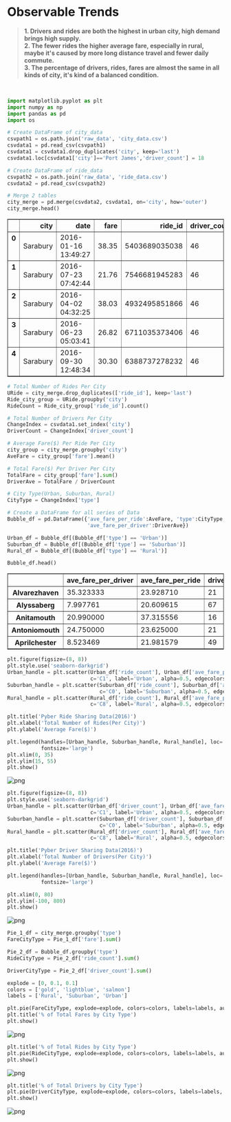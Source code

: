 # **Observable Trends**<br />
>**1. Drivers and rides are both the highest in urban city, high demand brings high supply.**<br />
>**2. The fewer rides the higher average fare, especially in rural, maybe it's caused by more long distance travel and fewer daily commute.**<br />
>**3. The percentage of drivers, rides, fares are almost the same in all kinds of city, it's kind of a balanced condition.** 
<br />

```python
import matplotlib.pyplot as plt
import numpy as np
import pandas as pd
import os
```


```python
# Create DataFrame of city_data
csvpath1 = os.path.join('raw_data', 'city_data.csv')
csvdata1 = pd.read_csv(csvpath1)
csvdata1 = csvdata1.drop_duplicates('city', keep='last')
csvdata1.loc[csvdata1['city']=='Port James','driver_count'] = 18

# Create DataFrame of ride_data
csvpath2 = os.path.join('raw_data', 'ride_data.csv')
csvdata2 = pd.read_csv(csvpath2)

# Merge 2 tables
city_merge = pd.merge(csvdata2, csvdata1, on='city', how='outer')
city_merge.head()
```




<div>
<style>
    .dataframe thead tr:only-child th {
        text-align: right;
    }

    .dataframe thead th {
        text-align: left;
    }

    .dataframe tbody tr th {
        vertical-align: top;
    }
</style>
<table border="1" class="dataframe">
  <thead>
    <tr style="text-align: right;">
      <th></th>
      <th>city</th>
      <th>date</th>
      <th>fare</th>
      <th>ride_id</th>
      <th>driver_count</th>
      <th>type</th>
    </tr>
  </thead>
  <tbody>
    <tr>
      <th>0</th>
      <td>Sarabury</td>
      <td>2016-01-16 13:49:27</td>
      <td>38.35</td>
      <td>5403689035038</td>
      <td>46</td>
      <td>Urban</td>
    </tr>
    <tr>
      <th>1</th>
      <td>Sarabury</td>
      <td>2016-07-23 07:42:44</td>
      <td>21.76</td>
      <td>7546681945283</td>
      <td>46</td>
      <td>Urban</td>
    </tr>
    <tr>
      <th>2</th>
      <td>Sarabury</td>
      <td>2016-04-02 04:32:25</td>
      <td>38.03</td>
      <td>4932495851866</td>
      <td>46</td>
      <td>Urban</td>
    </tr>
    <tr>
      <th>3</th>
      <td>Sarabury</td>
      <td>2016-06-23 05:03:41</td>
      <td>26.82</td>
      <td>6711035373406</td>
      <td>46</td>
      <td>Urban</td>
    </tr>
    <tr>
      <th>4</th>
      <td>Sarabury</td>
      <td>2016-09-30 12:48:34</td>
      <td>30.30</td>
      <td>6388737278232</td>
      <td>46</td>
      <td>Urban</td>
    </tr>
  </tbody>
</table>
</div>




```python
# Total Number of Rides Per City
URide = city_merge.drop_duplicates(['ride_id'], keep='last')
Ride_city_group = URide.groupby('city')
RideCount = Ride_city_group['ride_id'].count()

# Total Number of Drivers Per City
ChangeIndex = csvdata1.set_index('city')
DriverCount = ChangeIndex['driver_count']

# Average Fare($) Per Ride Per City
city_group = city_merge.groupby('city')
AveFare = city_group['fare'].mean()

# Total Fare($) Per Driver Per City
TotalFare = city_group['fare'].sum()
DriverAve = TotalFare / DriverCount

# City Type(Urban, Suburban, Rural)
CityType = ChangeIndex['type']

# Create a DataFrame for all series of Data
Bubble_df = pd.DataFrame({'ave_fare_per_ride':AveFare, 'type':CityType, 'ride_count':RideCount, 'driver_count':DriverCount,
                          'ave_fare_per_driver':DriverAve})

Urban_df = Bubble_df[(Bubble_df['type'] == 'Urban')]
Suburban_df = Bubble_df[(Bubble_df['type'] == 'Suburban')]
Rural_df = Bubble_df[(Bubble_df['type'] == 'Rural')]

Bubble_df.head()
```




<div>
<style>
    .dataframe thead tr:only-child th {
        text-align: right;
    }

    .dataframe thead th {
        text-align: left;
    }

    .dataframe tbody tr th {
        vertical-align: top;
    }
</style>
<table border="1" class="dataframe">
  <thead>
    <tr style="text-align: right;">
      <th></th>
      <th>ave_fare_per_driver</th>
      <th>ave_fare_per_ride</th>
      <th>driver_count</th>
      <th>ride_count</th>
      <th>type</th>
    </tr>
  </thead>
  <tbody>
    <tr>
      <th>Alvarezhaven</th>
      <td>35.323333</td>
      <td>23.928710</td>
      <td>21</td>
      <td>31</td>
      <td>Urban</td>
    </tr>
    <tr>
      <th>Alyssaberg</th>
      <td>7.997761</td>
      <td>20.609615</td>
      <td>67</td>
      <td>26</td>
      <td>Urban</td>
    </tr>
    <tr>
      <th>Anitamouth</th>
      <td>20.990000</td>
      <td>37.315556</td>
      <td>16</td>
      <td>9</td>
      <td>Suburban</td>
    </tr>
    <tr>
      <th>Antoniomouth</th>
      <td>24.750000</td>
      <td>23.625000</td>
      <td>21</td>
      <td>22</td>
      <td>Urban</td>
    </tr>
    <tr>
      <th>Aprilchester</th>
      <td>8.523469</td>
      <td>21.981579</td>
      <td>49</td>
      <td>19</td>
      <td>Urban</td>
    </tr>
  </tbody>
</table>
</div>




```python
plt.figure(figsize=(8, 8))
plt.style.use('seaborn-darkgrid')
Urban_handle = plt.scatter(Urban_df['ride_count'], Urban_df['ave_fare_per_ride'], s=Urban_df['ride_count']*20,
                           c='C1', label='Urban', alpha=0.5, edgecolors='black', linewidths=2)
Suburban_handle = plt.scatter(Suburban_df['ride_count'], Suburban_df['ave_fare_per_ride'], s=Suburban_df['ride_count']*20,
                              c='C0', label='Suburban', alpha=0.5, edgecolors='black', linewidths=2)
Rural_handle = plt.scatter(Rural_df['ride_count'], Rural_df['ave_fare_per_ride'], s=Rural_df['ride_count']*20, 
                           c='C8', label='Rural', alpha=0.5, edgecolors='black', linewidths=2)

plt.title('Pyber Ride Sharing Data(2016)')
plt.xlabel('Total Number of Rides(Per City)')
plt.ylabel('Average Fare($)')

plt.legend(handles=[Urban_handle, Suburban_handle, Rural_handle], loc='best', title='City Types', markerscale=0.5,
           fontsize='large')
plt.xlim(0, 35)
plt.ylim(15, 55)
plt.show()
```


![png](output_3_0.png)



```python
plt.figure(figsize=(8, 8))
plt.style.use('seaborn-darkgrid')
Urban_handle = plt.scatter(Urban_df['driver_count'], Urban_df['ave_fare_per_driver'], s=Urban_df['driver_count']*20,
                           c='C1', label='Urban', alpha=0.5, edgecolors='black', linewidths=2)
Suburban_handle = plt.scatter(Suburban_df['driver_count'], Suburban_df['ave_fare_per_driver'], s=Suburban_df['driver_count']*20,
                              c='C0', label='Suburban', alpha=0.5, edgecolors='black', linewidths=2)
Rural_handle = plt.scatter(Rural_df['driver_count'], Rural_df['ave_fare_per_driver'], s=Rural_df['driver_count']*20, 
                           c='C8', label='Rural', alpha=0.5, edgecolors='black', linewidths=2)

plt.title('Pyber Driver Sharing Data(2016)')
plt.xlabel('Total Number of Drivers(Per City)')
plt.ylabel('Average Fare($)')

plt.legend(handles=[Urban_handle, Suburban_handle, Rural_handle], loc='best', title='City Types', markerscale=0.5,
           fontsize='large')

plt.xlim(0, 80)
plt.ylim(-100, 800)
plt.show()
```


![png](output_4_0.png)



```python
Pie_1_df = city_merge.groupby('type')
FareCityType = Pie_1_df['fare'].sum()

Pie_2_df = Bubble_df.groupby('type')
RideCityType = Pie_2_df['ride_count'].sum()

DriverCityType = Pie_2_df['driver_count'].sum()

explode = [0, 0.1, 0.1]
colors = ['gold', 'lightblue', 'salmon']
labels = ['Rural', 'Suburban', 'Urban']
```


```python
plt.pie(FareCityType, explode=explode, colors=colors, labels=labels, autopct="%1.1f%%", shadow=True, startangle=90)
plt.title('% of Total Fares by City Type')
plt.show()
```


![png](output_6_0.png)



```python
plt.title('% of Total Rides by City Type')
plt.pie(RideCityType, explode=explode, colors=colors, labels=labels, autopct="%1.1f%%", shadow=True, startangle=90)
plt.show()
```


![png](output_7_0.png)



```python
plt.title('% of Total Drivers by City Type')
plt.pie(DriverCityType, explode=explode, colors=colors, labels=labels, autopct="%1.1f%%", shadow=True, startangle=90)
plt.show()
```


![png](output_8_0.png)

